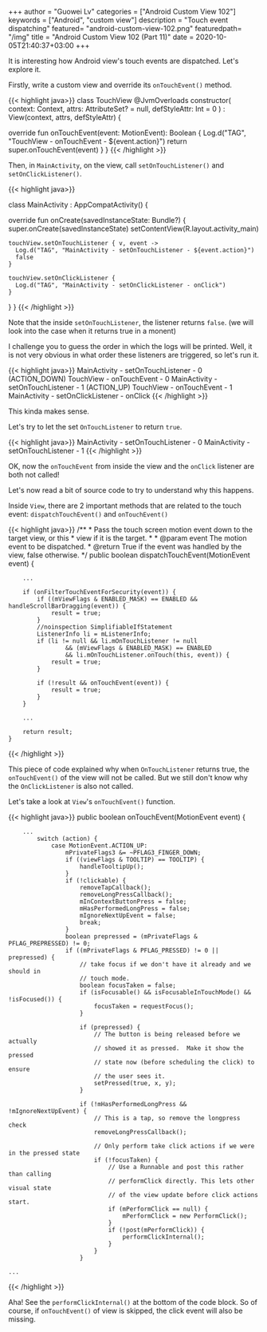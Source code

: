 +++
author = "Guowei Lv"
categories = ["Android Custom View 102"]
keywords = ["Android", "custom view"]
description = "Touch event dispatching"
featured= "android-custom-view-102.png"
featuredpath= "/img"
title = "Android Custom View 102 (Part 11)"
date = 2020-10-05T21:40:37+03:00
+++

It is interesting how Android view's touch events are dispatched.
Let's explore it.

Firstly, write a custom view and override its `onTouchEvent()` method.

{{< highlight java>}}
class TouchView @JvmOverloads constructor(
  context: Context, attrs: AttributeSet? = null, defStyleAttr: Int = 0
) : View(context, attrs, defStyleAttr) {
  
  override fun onTouchEvent(event: MotionEvent): Boolean {
    Log.d("TAG", "TouchView - onTouchEvent - ${event.action}")
    return super.onTouchEvent(event)
  }
}
{{< /highlight >}}

Then, in `MainActivity`, on the view, call `setOnTouchListener()` and `setOnClickListener()`.

{{< highlight java>}}

class MainActivity : AppCompatActivity() {

  override fun onCreate(savedInstanceState: Bundle?) {
    super.onCreate(savedInstanceState)
    setContentView(R.layout.activity_main)

    touchView.setOnTouchListener { v, event ->
      Log.d("TAG", "MainActivity - setOnTouchListener - ${event.action}")
      false
    }

    touchView.setOnClickListener {
      Log.d("TAG", "MainActivity - setOnClickListener - onClick")
    }
  }
}
{{< /highlight >}}

Note that the inside `setOnTouchListener`, the listener returns `false`. (we will look into the case when it returns true in a monent)

I challenge you to guess the order in which the logs will be printed. Well, it is not very obvious in what order these listeners are triggered, so let's run it.

{{< highlight java>}}
MainActivity - setOnTouchListener - 0 (ACTION_DOWN)
TouchView    - onTouchEvent - 0
MainActivity - setOnTouchListener - 1 (ACTION_UP)
TouchView    - onTouchEvent - 1
MainActivity - setOnClickListener - onClick
{{< /highlight >}}

This kinda makes sense.

Let's try to let the set `OnTouchListener` to return `true`.

{{< highlight java>}}
MainActivity - setOnTouchListener - 0
MainActivity - setOnTouchListener - 1
{{< /highlight >}}

OK, now the `onTouchEvent` from inside the view and the `onClick` listener are both not called!

Let's now read a bit of source code to try to understand why this happens.

Inside `View`, there are 2 important methods that are related to the touch event: `dispatchTouchEvent()` and `onTouchEvent()`



{{< highlight java>}}
/**
     * Pass the touch screen motion event down to the target view, or this
     * view if it is the target.
     *
     * @param event The motion event to be dispatched.
     * @return True if the event was handled by the view, false otherwise.
     */
    public boolean dispatchTouchEvent(MotionEvent event) {

        ...
        
        if (onFilterTouchEventForSecurity(event)) {
            if ((mViewFlags & ENABLED_MASK) == ENABLED && handleScrollBarDragging(event)) {
                result = true;
            }
            //noinspection SimplifiableIfStatement
            ListenerInfo li = mListenerInfo;
            if (li != null && li.mOnTouchListener != null
                    && (mViewFlags & ENABLED_MASK) == ENABLED
                    && li.mOnTouchListener.onTouch(this, event)) {
                result = true;
            }

            if (!result && onTouchEvent(event)) {
                result = true;
            }
        }

        ...
        
        return result;
    }
{{< /highlight >}}

This piece of code explained why when `OnTouchListener` returns true, the `onTouchEvent()` of the view will not be called.
But we still don't know why the `OnClickListener` is also not called.

Let's take a look at `View`'s `onTouchEvent()` function.

{{< highlight java>}}
    public boolean onTouchEvent(MotionEvent event) {
    
        ...
            switch (action) {
                case MotionEvent.ACTION_UP:
                    mPrivateFlags3 &= ~PFLAG3_FINGER_DOWN;
                    if ((viewFlags & TOOLTIP) == TOOLTIP) {
                        handleTooltipUp();
                    }
                    if (!clickable) {
                        removeTapCallback();
                        removeLongPressCallback();
                        mInContextButtonPress = false;
                        mHasPerformedLongPress = false;
                        mIgnoreNextUpEvent = false;
                        break;
                    }
                    boolean prepressed = (mPrivateFlags & PFLAG_PREPRESSED) != 0;
                    if ((mPrivateFlags & PFLAG_PRESSED) != 0 || prepressed) {
                        // take focus if we don't have it already and we should in
                        // touch mode.
                        boolean focusTaken = false;
                        if (isFocusable() && isFocusableInTouchMode() && !isFocused()) {
                            focusTaken = requestFocus();
                        }

                        if (prepressed) {
                            // The button is being released before we actually
                            // showed it as pressed.  Make it show the pressed
                            // state now (before scheduling the click) to ensure
                            // the user sees it.
                            setPressed(true, x, y);
                        }

                        if (!mHasPerformedLongPress && !mIgnoreNextUpEvent) {
                            // This is a tap, so remove the longpress check
                            removeLongPressCallback();

                            // Only perform take click actions if we were in the pressed state
                            if (!focusTaken) {
                                // Use a Runnable and post this rather than calling
                                // performClick directly. This lets other visual state
                                // of the view update before click actions start.
                                if (mPerformClick == null) {
                                    mPerformClick = new PerformClick();
                                }
                                if (!post(mPerformClick)) {
                                    performClickInternal();
                                }
                            }
                        }

    ...
{{< /highlight >}}

Aha! See the `performClickInternal()` at the bottom of the code block. 
So of course, if `onTouchEvent()` of view is skipped, the click event will also be missing.

